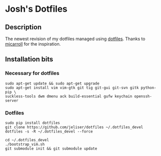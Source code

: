 # Josh's Dotfiles

## Description

The newest revision of my dotfiles managed using [dotfiles](https://github.com/jbernard/dotfiles).  Thanks to [mjcarroll](https://github.com/mjcarroll/dotfiles) for the inspiration.


## Installation bits

### Necessary for dotfiles

    sudo apt-get update && sudo apt-get upgrade
    sudo apt-get install vim vim-gtk git tig git-gui git-svn gitk python-pip \
    suckless-tools dwm dmenu ack build-essential gufw keychain openssh-server 



### Dotfiles

    sudo pip install dotfiles
    git clone https://github.com/jeliser/dotfiles ~/.dotfiles_devel
    dotfiles -s -R ~/.dotfiles_devel --force

    cd ~/.dotfiles_devel
    ./bootstrap_vim.sh
    git submodule init && git submodule update


